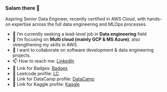 
### Salam there 👋


Aspiring Senior Data Engineer, recently certified in AWS Cloud, with hands-on expertise across the full data engineering and MLOps processes.


- 🔭 I’m currently seeking a lead-level job in **Data engineering** field
- 🌱 I’m focusing on **Multi cloud (mainly GCP & MS Azure)**, also strengthening my skills in AWS.
- 👯 I want to collaborate on software development & data engineering projects.
- 📫 How to reach me:  [LinkedIn](https://www.linkedin.com/in/bkhalaf/) 
- 🔗 Link for Badges:   [Badges](https://www.credly.com/users/basem-khalaf94/badges)
- 🔗 Leetcode profile:   [LC](https://leetcode.com/bkhalaf/)                                      
- 🔗 Link for DataCamp profile:   [DataCamp](https://www.datacamp.com/profile/bkhalaf94)  
- 🔗 Link for Kaggle profile:    [Kaggle]( https://www.kaggle.com/basemkhalaf)  
